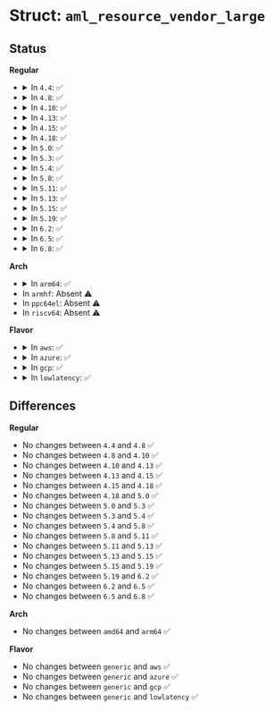 # Struct: <code>aml_resource_vendor_large</code>

## Status
<b>Regular</b>
<ul>
<li>
<details>
<summary>In <code>4.4</code>: ✅</summary>

```c
struct aml_resource_vendor_large {
    u8 descriptor_type;
    u16 resource_length;
};
```
</details>
</li>
<li>
<details>
<summary>In <code>4.8</code>: ✅</summary>

```c
struct aml_resource_vendor_large {
    u8 descriptor_type;
    u16 resource_length;
};
```
</details>
</li>
<li>
<details>
<summary>In <code>4.10</code>: ✅</summary>

```c
struct aml_resource_vendor_large {
    u8 descriptor_type;
    u16 resource_length;
};
```
</details>
</li>
<li>
<details>
<summary>In <code>4.13</code>: ✅</summary>

```c
struct aml_resource_vendor_large {
    u8 descriptor_type;
    u16 resource_length;
};
```
</details>
</li>
<li>
<details>
<summary>In <code>4.15</code>: ✅</summary>

```c
struct aml_resource_vendor_large {
    u8 descriptor_type;
    u16 resource_length;
};
```
</details>
</li>
<li>
<details>
<summary>In <code>4.18</code>: ✅</summary>

```c
struct aml_resource_vendor_large {
    u8 descriptor_type;
    u16 resource_length;
};
```
</details>
</li>
<li>
<details>
<summary>In <code>5.0</code>: ✅</summary>

```c
struct aml_resource_vendor_large {
    u8 descriptor_type;
    u16 resource_length;
};
```
</details>
</li>
<li>
<details>
<summary>In <code>5.3</code>: ✅</summary>

```c
struct aml_resource_vendor_large {
    u8 descriptor_type;
    u16 resource_length;
};
```
</details>
</li>
<li>
<details>
<summary>In <code>5.4</code>: ✅</summary>

```c
struct aml_resource_vendor_large {
    u8 descriptor_type;
    u16 resource_length;
};
```
</details>
</li>
<li>
<details>
<summary>In <code>5.8</code>: ✅</summary>

```c
struct aml_resource_vendor_large {
    u8 descriptor_type;
    u16 resource_length;
};
```
</details>
</li>
<li>
<details>
<summary>In <code>5.11</code>: ✅</summary>

```c
struct aml_resource_vendor_large {
    u8 descriptor_type;
    u16 resource_length;
};
```
</details>
</li>
<li>
<details>
<summary>In <code>5.13</code>: ✅</summary>

```c
struct aml_resource_vendor_large {
    u8 descriptor_type;
    u16 resource_length;
};
```
</details>
</li>
<li>
<details>
<summary>In <code>5.15</code>: ✅</summary>

```c
struct aml_resource_vendor_large {
    u8 descriptor_type;
    u16 resource_length;
};
```
</details>
</li>
<li>
<details>
<summary>In <code>5.19</code>: ✅</summary>

```c
struct aml_resource_vendor_large {
    u8 descriptor_type;
    u16 resource_length;
};
```
</details>
</li>
<li>
<details>
<summary>In <code>6.2</code>: ✅</summary>

```c
struct aml_resource_vendor_large {
    u8 descriptor_type;
    u16 resource_length;
};
```
</details>
</li>
<li>
<details>
<summary>In <code>6.5</code>: ✅</summary>

```c
struct aml_resource_vendor_large {
    u8 descriptor_type;
    u16 resource_length;
};
```
</details>
</li>
<li>
<details>
<summary>In <code>6.8</code>: ✅</summary>

```c
struct aml_resource_vendor_large {
    u8 descriptor_type;
    u16 resource_length;
};
```
</details>
</li>
</ul>
<b>Arch</b>
<ul>
<li>
<details>
<summary>In <code>arm64</code>: ✅</summary>

```c
struct aml_resource_vendor_large {
    u8 descriptor_type;
    u16 resource_length;
};
```
</details>
</li>
<li>
In <code>armhf</code>: Absent ⚠️
</li>
<li>
In <code>ppc64el</code>: Absent ⚠️
</li>
<li>
In <code>riscv64</code>: Absent ⚠️
</li>
</ul>
<b>Flavor</b>
<ul>
<li>
<details>
<summary>In <code>aws</code>: ✅</summary>

```c
struct aml_resource_vendor_large {
    u8 descriptor_type;
    u16 resource_length;
};
```
</details>
</li>
<li>
<details>
<summary>In <code>azure</code>: ✅</summary>

```c
struct aml_resource_vendor_large {
    u8 descriptor_type;
    u16 resource_length;
};
```
</details>
</li>
<li>
<details>
<summary>In <code>gcp</code>: ✅</summary>

```c
struct aml_resource_vendor_large {
    u8 descriptor_type;
    u16 resource_length;
};
```
</details>
</li>
<li>
<details>
<summary>In <code>lowlatency</code>: ✅</summary>

```c
struct aml_resource_vendor_large {
    u8 descriptor_type;
    u16 resource_length;
};
```
</details>
</li>
</ul>

## Differences
<b>Regular</b>
<ul>
<li>
No changes between <code>4.4</code> and <code>4.8</code> ✅
</li>
<li>
No changes between <code>4.8</code> and <code>4.10</code> ✅
</li>
<li>
No changes between <code>4.10</code> and <code>4.13</code> ✅
</li>
<li>
No changes between <code>4.13</code> and <code>4.15</code> ✅
</li>
<li>
No changes between <code>4.15</code> and <code>4.18</code> ✅
</li>
<li>
No changes between <code>4.18</code> and <code>5.0</code> ✅
</li>
<li>
No changes between <code>5.0</code> and <code>5.3</code> ✅
</li>
<li>
No changes between <code>5.3</code> and <code>5.4</code> ✅
</li>
<li>
No changes between <code>5.4</code> and <code>5.8</code> ✅
</li>
<li>
No changes between <code>5.8</code> and <code>5.11</code> ✅
</li>
<li>
No changes between <code>5.11</code> and <code>5.13</code> ✅
</li>
<li>
No changes between <code>5.13</code> and <code>5.15</code> ✅
</li>
<li>
No changes between <code>5.15</code> and <code>5.19</code> ✅
</li>
<li>
No changes between <code>5.19</code> and <code>6.2</code> ✅
</li>
<li>
No changes between <code>6.2</code> and <code>6.5</code> ✅
</li>
<li>
No changes between <code>6.5</code> and <code>6.8</code> ✅
</li>
</ul>
<b>Arch</b>
<ul>
<li>
No changes between <code>amd64</code> and <code>arm64</code> ✅
</li>
</ul>
<b>Flavor</b>
<ul>
<li>
No changes between <code>generic</code> and <code>aws</code> ✅
</li>
<li>
No changes between <code>generic</code> and <code>azure</code> ✅
</li>
<li>
No changes between <code>generic</code> and <code>gcp</code> ✅
</li>
<li>
No changes between <code>generic</code> and <code>lowlatency</code> ✅
</li>
</ul>
